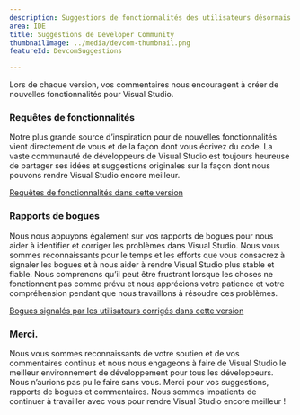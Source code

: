 ```yaml
---
description: Suggestions de fonctionnalités des utilisateurs désormais disponibles dans Visual Studio !
area: IDE
title: Suggestions de Developer Community
thumbnailImage: ../media/devcom-thumbnail.png
featureId: DevcomSuggestions

---
```



Lors de chaque version, vos commentaires nous encouragent à créer de nouvelles fonctionnalités pour Visual Studio.

### Requêtes de fonctionnalités
Notre plus grande source d’inspiration pour de nouvelles fonctionnalités vient directement de vous et de la façon dont vous écrivez du code. La vaste communauté de développeurs de Visual Studio est toujours heureuse de partager ses idées et suggestions originales sur la façon dont nous pouvons rendre Visual Studio encore meilleur.

[Requêtes de fonctionnalités dans cette version](https://developercommunity.visualstudio.com/VisualStudio?q=%5BFixed+in%3A+Visual+Studio+2022+version+17.14%5D&ftype=idea&fTime=allTime)

### Rapports de bogues
Nous nous appuyons également sur vos rapports de bogues pour nous aider à identifier et corriger les problèmes dans Visual Studio. Nous vous sommes reconnaissants pour le temps et les efforts que vous consacrez à signaler les bogues et à nous aider à rendre Visual Studio plus stable et fiable. Nous comprenons qu’il peut être frustrant lorsque les choses ne fonctionnent pas comme prévu et nous apprécions votre patience et votre compréhension pendant que nous travaillons à résoudre ces problèmes.

[Bogues signalés par les utilisateurs corrigés dans cette version](https://developercommunity.visualstudio.com/VisualStudio?q=%5BFixed+in%3A+Visual+Studio+2022+version+17.14%5D&ftype=problem&fTime=allTime)

### Merci.          
Nous vous sommes reconnaissants de votre soutien et de vos commentaires continus et nous nous engageons à faire de Visual Studio le meilleur environnement de développement pour tous les développeurs. Nous n’aurions pas pu le faire sans vous. Merci pour vos suggestions, rapports de bogues et commentaires. Nous sommes impatients de continuer à travailler avec vous pour rendre Visual Studio encore meilleur !
